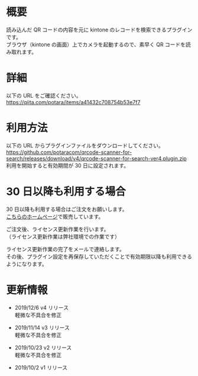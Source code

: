 # 概要

読み込んだ QR コードの内容を元に kintone のレコードを検索できるプラグインです。  
ブラウザ（kintone の画面）上でカメラを起動するので、素早く QR コードを読み取れます。

# 詳細

以下の URL をご確認ください。  
https://qiita.com/potara/items/a41432c708754b53e7f7

# 利用方法

以下の URL からプラグインファイルをダウンロードしてください。  
https://github.com/potaracom/qrcode-scanner-for-search/releases/download/v4/qrcode-scanner-for-search-ver4.plugin.zip  
利用を開始すると有効期間が 30 日に設定されます。

# 30 日以降も利用する場合

30 日以降も利用する場合はご注文をお願いします。  
[こちらのホームページ](https://potaracom.stores.jp/items/5d91e2f3220e7510aa608802)で販売しています。

ご注文後、ライセンス更新作業を行います。  
（ライセンス更新作業は弊社環境での作業です）

ライセンス更新作業の完了をメールで連絡します。  
その後、プラグイン設定を再保存していただくことで有効期限以降も利用できるようになります。

# 更新情報

- 2019/12/6 v4 リリース  
  軽微な不具合を修正

- 2019/11/14 v3 リリース  
  軽微な不具合を修正

- 2019/10/23 v2 リリース  
  軽微な不具合を修正

- 2019/10/2 v1 リリース
